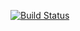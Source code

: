 [![Build Status](https://travis-ci.com/iduhmoose/CSE110Lab.svg?branch=master)](https://travis-ci.com/iduhmoose/CSE110Lab)
